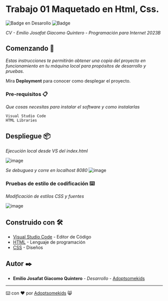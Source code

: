 # Trabajo 01 Maquetado en Html, Css.
   ![Badge en Desarollo](https://img.shields.io/badge/STATUS-Desarrollo%20Completo-blue)
   ![Badge](https://img.shields.io/pypi/status/aiogram.svg?style=flat-square)

_CV - Emilio Josafat Giacomo Quintero - Programación para Internet 2023B_

## Comenzando 🚀

_Estas instrucciones te permitirán obtener una copia del proyecto en funcionamiento en tu máquina local para propósitos de desarrollo y pruebas._

Mira **Deployment** para conocer como desplegar el proyecto.


### Pre-requisitos 📋

_Que cosas necesitas para instalar el software y como instalarlas_

```
Visual Studio Code
HTML Libraries
```

## Despliegue 📦

_Ejecución local desde VS del index.html_

![image](https://github.com/Adoptsomekids/Maquetado-en-Html-Css-CV/assets/83385717/6e90313b-6336-4dc2-852d-d2e1567a8db1)

_Se debuguea y corre en localhost 8080_
![image](https://github.com/Adoptsomekids/Maquetado-en-Html-Css-CV/assets/83385717/c3a104b4-8671-466a-ba74-ec35398d2e42)

### Pruebas de estilo de codificación ⌨️

_Modificación de estilos CSS y fuentes_

![image](https://github.com/Adoptsomekids/Maquetado-en-Html-Css-CV/assets/83385717/e65fba43-b394-4714-98ff-e8318a4a4395)


## Construido con 🛠️

* [Visual Studio Code](https://code.visualstudio.com/) - Editor de Código
* [HTML](https://html.com/document/) - Lenguaje de programación
* [CSS](https://developer.mozilla.org/en-US/docs/Web/CSS/Reference) - Diseños

## Autor ✒️

* **Emilio Josafat Giacomo Quintero** - *Desarrollo* - [Adoptsomekids](https://github.com/Adoptsomekids)

---
⌨️ con ❤️ por [Adoptsomekids](https://github.com/Adoptsomekids) 😸
